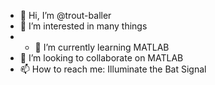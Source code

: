 - 👋 Hi, I’m @trout-baller
- 👀 I’m interested in many things
- - 🌱 I’m currently learning MATLAB
- 💞️ I’m looking to collaborate on MATLAB
- 📫 How to reach me: Illuminate the Bat Signal

<!---
trout-baller/trout-baller is a ✨ special ✨ repository because its `README.md` (this file) appears on your GitHub profile.
You can click the Preview link to take a look at your changes.
--->
